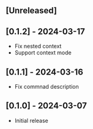 ## [Unreleased]

## [0.1.2] - 2024-03-17

- Fix nested context
- Support context mode

## [0.1.1] - 2024-03-16

- Fix commnad description

## [0.1.0] - 2024-03-07

- Initial release

